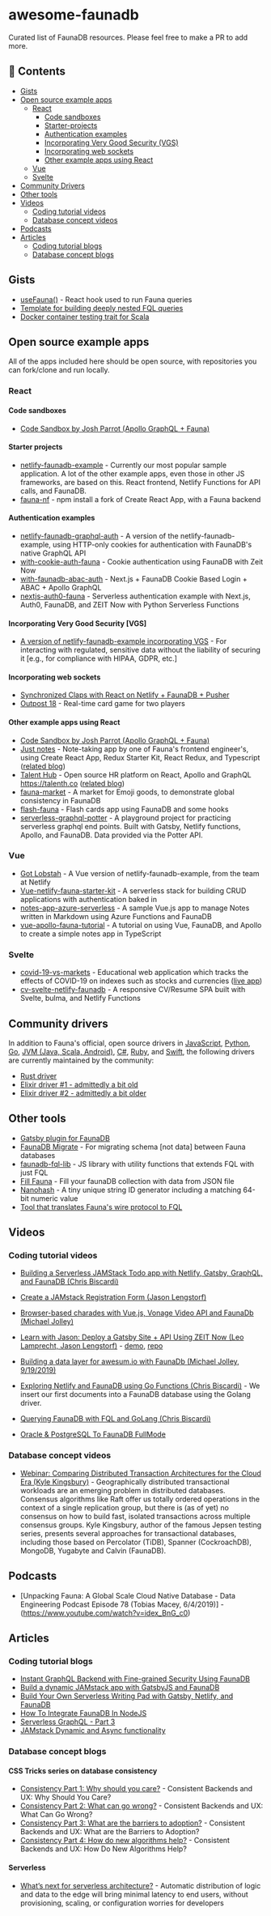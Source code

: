 # awesome-faunadb

Curated list of FaunaDB resources. Please feel free to make a PR to add more.

## :bookmark_tabs: Contents

- [Gists](#gists)
- [Open source example apps](#open-source-example-apps)
	- [React](#react)
		- [Code sandboxes](#code-sandboxes)
		- [Starter-projects](#starter-projects)
		- [Authentication examples](#authentication-examples)
		- [Incorporating Very Good Security (VGS)](#incorporating-very-good-security-vgs)
		- [Incorporating web sockets](#incorporating-web-sockets)
		- [Other example apps using React](#other-example-apps-using-react)
	- [Vue](#vue)
	- [Svelte](#svelte)
- [Community Drivers](#community-drivers)
- [Other tools](#other-tools)
- [Videos](#videos)
	- [Coding tutorial videos](#coding-tutorial-videos)
	- [Database concept videos](#database-concept-videos)
- [Podcasts](#podcasts)
- [Articles](#articles)
	- [Coding tutorial blogs](#coding-tutorial-blogs)
	- [Database concept blogs](#database-concept-blogs)


## Gists
* [useFauna()](https://gist.github.com/BrunoQuaresma/0236aff64dc44795f19994cbc7a07db6) - React hook used to run Fauna queries
* [Template for building deeply nested FQL queries](https://gist.github.com/ptpaterson/82c01afc9b0ff624f96141a078b5ab54)
* [Docker container testing trait for Scala](https://gist.github.com/tovbinm/5996221ab7a5ecd3d2afbfcd69d6f8e3)


## Open source example apps
All of the apps included here should be open source, with repositories you can fork/clone and run locally.

### React

#### Code sandboxes
* [Code Sandbox by Josh Parrot (Apollo GraphQL + Fauna)](https://codesandbox.io/s/festive-haibt-y61bw)

#### Starter projects
* [netlify-faunadb-example](https://github.com/netlify/netlify-faunadb-example) - Currently our most popular sample application. A lot of the other example apps, even those in other JS frameworks, are based on this. React frontend, Netlify Functions for API calls, and FaunaDB.
* [fauna-nf](https://www.npmjs.com/package/fauna-nf) - npm install a fork of Create React App, with a Fauna backend

#### Authentication examples
* [netlify-faunadb-graphql-auth](https://github.com/ptpaterson/netlify-faunadb-graphql-auth) - A version of the netlify-faunadb-example, using HTTP-only cookies for authentication with FaunaDB's native GraphQL API
* [with-cookie-auth-fauna](https://github.com/zeit/next.js/tree/master/examples/with-cookie-auth-fauna) - Cookie authentication using FaunaDB with Zeit Now
* [with-faunadb-abac-auth](https://github.com/fillipvt/with-faunadb-abac-auth) - Next.js + FaunaDB Cookie Based Login + ABAC + Apollo GraphQL
* [nextjs-auth0-fauna](https://github.com/j0lv3r4/nextjs-auth0-fauna) - Serverless authentication example with Next.js, Auth0, FaunaDB, and ZEIT Now with Python Serverless Functions

#### Incorporating Very Good Security [VGS]
* [A version of netlify-faunadb-example incorporating VGS](https://github.com/preconceptioncode/netlify-faunadb-example) - For interacting with regulated, sensitive data without the liability of securing it [e.g., for compliance with HIPAA, GDPR, etc.]

#### Incorporating web sockets
* [Synchronized Claps with React on Netlify + FaunaDB + Pusher](https://github.com/chron/clap)
* [Outpost 18](https://github.com/chron/outpost18) - Real-time card game for two players

#### Other example apps using React
* [Code Sandbox by Josh Parrot (Apollo GraphQL + Fauna)](https://codesandbox.io/s/festive-haibt-y61bw)
* [Just notes](https://github.com/BrunoQuaresma/justnotes.io) - Note-taking app by one of Fauna's frontend engineer's, using Create React App, Redux Starter Kit, React Redux, and Typescript ([related blog](https://www.brunoquaresma.dev/new-project-justnotes-io/))
* [Talent Hub](https://github.com/spacehelmet/talenth) - Open source HR platform on React, Apollo and GraphQL https://talenth.co ([related blog](https://fauna.com/blog/building-a-job-posting-platform-with-faunadb-and-apollo))
* [fauna-market](https://github.com/fauna/fauna-market) - A market for Emoji goods, to demonstrate global consistency in FaunaDB
* [flash-fauna](https://github.com/NickFoden/flash-fauna) - Flash cards app using FaunaDB and some hooks
* [serverless-graphql-potter](https://github.com/molebox/serverless-graphql-potter) - A playground project for practicing serverless graphql end points. Built with Gatsby, Netlify functions, Apollo, and FaunaDB. Data provided via the Potter API.

### Vue
* [Got Lobstah](https://github.com/shortdiv/got-lobstah) - A Vue version of netlify-faunadb-example, from the team at Netlify
* [Vue-netlify-fauna-starter-kit](https://github.com/chiubaca/vue-netlify-fauna-starter-kit) - A serverless stack for building CRUD applications with authentication baked in
* [notes-app-azure-serverless](https://github.com/bhaidar/notes-app-azure-serverless) - A sample Vue.js app to manage Notes written in Markdown using Azure Functions and FaunaDB
* [vue-apollo-fauna-tutorial](https://github.com/tylermercer/vue-apollo-fauna-tutorial) - A tutorial on using Vue, FaunaDB, and Apollo to create a simple notes app in TypeScript

### Svelte
* [covid-19-vs-markets](https://github.com/Prubby/covid-19-vs-markets) - Educational web application which tracks the effects of COVID-19 on indexes such as stocks and currencies ([live app](https://covid-19-vs-market.now.sh/))
* [cv-svelte-netlify-faunadb](https://github.com/ganesankar/cv-svelte-netlify-faunadb) - A responsive CV/Resume SPA built with Svelte, bulma, and Netlify Functions


## Community drivers
In addition to Fauna's official, open source drivers in [JavaScript](https://docs.fauna.com/fauna/current/drivers/javascript), [Python](https://docs.fauna.com/fauna/current/drivers/python), [Go](https://docs.fauna.com/fauna/current/drivers/go), [JVM (Java, Scala, Android)](https://docs.fauna.com/fauna/current/drivers/jvm), [C#](https://docs.fauna.com/fauna/current/drivers/csharp), [Ruby](https://docs.fauna.com/fauna/current/drivers/ruby), and [Swift](https://docs.fauna.com/fauna/current/drivers/swift), the following drivers are currently maintained by the community:

* [Rust driver](https://github.com/prisma/faunadb-rust)
* [Elixir driver #1 - admittedly a bit old](https://github.com/anildigital/faunadb-elixir)
* [Elixir driver #2 - admittedly a bit older](https://github.com/sprsquish/faunadb-elixir )


## Other tools
* [Gatsby plugin for FaunaDB](https://www.gatsbyjs.org/packages/gatsby-source-faunadb/)
* [FaunaDB Migrate](https://github.com/BrunoQuaresma/faunadb-migrate) - For migrating schema [not data] between Fauna databases 
* [faunadb-fql-lib](https://github.com/shiftx/faunadb-fql-lib) - JS library with utility functions that extends FQL with just FQL
* [Fill Fauna](https://github.com/lkatartn/fill-fauna) - Fill your faunaDB collection with data from JSON file
* [Nanohash](https://github.com/gahabeen/nanohash) - A tiny unique string ID generator including a matching 64-bit numeric value
* [Tool that translates Fauna's wire protocol to FQL](https://github.com/trevorsibanda/fauna-tool)


## Videos

### Coding tutorial videos
* [Building a Serverless JAMStack Todo app with Netlify, Gatsby, GraphQL, and FaunaDB (Chris Biscardi)](https://egghead.io/playlists/building-a-serverless-jamstack-todo-app-with-netlify-gatsby-graphql-and-faunadb-53bb)
* [Create a JAMstack Registration Form (Jason Lengstorf)](https://www.learnwithjason.dev/create-a-jamstack-registration-form)
* [Browser-based charades with Vue.js, Vonage Video API and FaunaDb (Michael Jolley)](https://www.twitch.tv/videos/575989962)
* [Learn with Jason: Deploy a Gatsby Site + API Using ZEIT Now (Leo Lamprecht, Jason Lengstorf)](https://www.youtube.com/watch?v=6pfi4tx8yNA) - [demo](https://zeitplusgatsby.com), [repo](https://github.com/jlengstorf/zeit-prod)

* [Building a data layer for awesum.io with FaunaDb (Michael Jolley, 9/19/2019)](https://www.youtube.com/watch?v=E2YP4v5eT4Q)

* [Exploring Netlify and FaunaDB using Go Functions (Chris Biscardi)](https://www.youtube.com/watch?v=80c3088hXWQ) - We insert our first documents into a FaunaDB database using the Golang driver. 
* [Querying FaunaDB with FQL and GoLang (Chris Biscardi)](https://www.youtube.com/watch?v=4S7BNMIuwgk)

* [Oracle & PostgreSQL To FaunaDB FullMode](https://www.youtube.com/watch?v=33a1nSxU32E)

### Database concept videos
* [Webinar: Comparing Distributed Transaction Architectures for the Cloud Era (Kyle Kingsbury)](https://www.youtube.com/watch?v=w_zYYF3-iSo&t=2628s) - Geographically distributed transactional workloads are an emerging problem in distributed databases. Consensus algorithms like Raft offer us totally ordered operations in the context of a single replication group, but there is (as of yet) no consensus on how to build fast, isolated transactions across multiple consensus groups. Kyle Kingsbury, author of the famous Jepsen testing series, presents several approaches for transactional databases, including those based on Percolator (TiDB), Spanner (CockroachDB), MongoDB, Yugabyte and Calvin (FaunaDB).


## Podcasts
* [Unpacking Fauna: A Global Scale Cloud Native Database - Data Engineering Podcast Episode 78 (Tobias Macey, 6/4/2019)] - (https://www.youtube.com/watch?v=idex_BnG_c0)

## Articles

### Coding tutorial blogs
* [Instant GraphQL Backend with Fine-grained Security Using FaunaDB](https://css-tricks.com/instant-graphql-backend-using-faunadb/)
* [Build a dynamic JAMstack app with GatsbyJS and FaunaDB](https://css-tricks.com/build-a-dynamic-jamstack-app-with-gatsbyjs-and-faunadb/)
* [Build Your Own Serverless Writing Pad with Gatsby, Netlify, and FaunaDB](https://owlypixel.com/build-serverless-writing-pad/)
* [How To Integrate FaunaDB In NodeJS](http://codigofacilito.com/articulos/faunadb-node)
* [Serverless GraphQL - Part 3](https://nickymeuleman.netlify.app/blog/serverless-graphql-part-3)
* [JAMstack Dynamic and Async functionality](https://overflowjs.com/posts/JAMstack-Dynamic-and-Async-functionality.html)

### Database concept blogs

#### CSS Tricks series on database consistency
* [Consistency Part 1: Why should you care?](https://css-tricks.com/consistent-backends-and-ux:-why-should-you-care/) - Consistent Backends and UX: Why Should You Care?
* [Consistency Part 2: What can go wrong?](https://css-tricks.com/consistent-backends-and-ux-what-can-go-wrong/) - Consistent Backends and UX: What Can Go Wrong?
* [Consistency Part 3: What are the barriers to adoption?](https://css-tricks.com/consistent-backends-and-ux-what-are-the-barriers-to-adoption/) - Consistent Backends and UX: What are the Barriers to Adoption?
* [Consistency Part 4: How do new algorithms help?](https://css-tricks.com/consistent-backends-and-ux:-how-do-new-algorithms-help/) - Consistent Backends and UX: How Do New Algorithms Help?

#### Serverless
* [What’s next for serverless architecture?](https://www.infoworld.com/article/3526480/whats-next-for-serverless-architecture.html) - Automatic distribution of logic and data to the edge will bring minimal latency to end users, without provisioning, scaling, or configuration worries for developers
